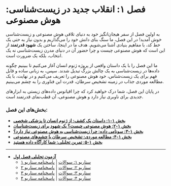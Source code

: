 # فصل ۱: انقلاب جدید در زیست‌شناسی: هوش مصنوعی

به اولین فصل از سفر هیجان‌انگیز خود به دنیای تلاقی هوش مصنوعی و زیست‌شناسی خوش آمدید! در این فصل، ما سنگ بنای دانش خود را می‌گذاریم و بدون نیاز به حتی یک خط کد، با مفاهیم بنیادی آشنا می‌شویم. هدف ما در اینجا، ساختن یک **شهود قدرتمند** از این است که هوش مصنوعی چیست و چرا حضور آن در دنیای مدرن زیست‌شناسی نه یک انتخاب، بلکه یک ضرورت است.

ما این فصل را با یک داستان واقعی از پروژه ژنوم انسان آغاز می‌کنیم تا ببینیم چگونه داده‌ها در زیست‌شناسی به یک چالش بزرگ تبدیل شدند. سپس، به زبانی ساده و قابل فهم برای یک زیست‌شناس، خود هوش مصنوعی را تعریف می‌کنیم و در نهایت، با یک مطالعه موردی جذاب در زمینه تشخیص سرطان، قدرت این فناوری را به چشم می‌بینیم.

در پایان این فصل، شما درک خواهید کرد که چرا اقیانوس داده‌های زیستی به ابزارهای جدیدی برای ناوبری نیاز دارد و هوش مصنوعی، آن قطب‌نمای قدرتمند است.

### بخش‌های این فصل:

- [**بخش ۱-۱: داستان یک کشف: از ژنوم انسان تا پزشکی شخصی**](./01-discovery-story-genome-to-personalized-medicine.md)
- [**بخش ۱-۲: هوش مصنوعی چیست؟ یک شهود برای زیست‌شناسان**](./02-what-is-ai-for-biologists.md)
- [**بخش ۱-۳: سونامی داده: چرا زیست‌شناسی به هوش مصنوعی نیاز دارد؟**](./03-data-tsunami.md)
- [**بخش ۱-۴: مطالعه موردی: تشخیص سرطان با چشم‌های مصنوعی**](./04-case-study-cancer-detection.md)
- [**بخش ۱-۵: تمرین تحلیلی: شما کارآگاه داده هستید**](./05-exercise-data-detective.md)

---

- [**آزمون تحلیلی فصل اول**](./exam/index.md)
  - [سناریو ۱: سوالات](./exam/scenario-01-questions.md) | [پاسخنامه سناریو ۱](./exam/scenario-01-answers.md)
  - [سناریو ۲: سوالات](./exam/scenario-02-questions.md) | [پاسخنامه سناریو ۲](./exam/scenario-02-answers.md)
  - [سناریو ۳: سوالات](./exam/scenario-03-questions.md) | [پاسخنامه سناریو ۳](./exam/scenario-03-answers.md)
  - [سناریو ۴: سوالات](./exam/scenario-04-questions.md) | [پاسخنامه سناریو ۴](./exam/scenario-04-answers.md)
